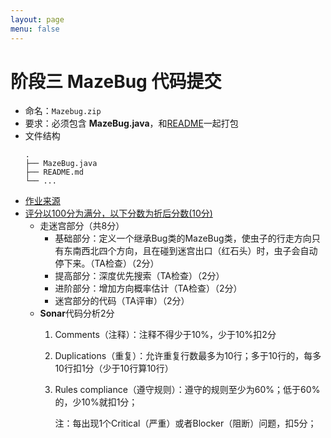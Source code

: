 ```yaml
---
layout: page
menu: false
---
```



# 阶段三 MazeBug 代码提交

 - 命名：`Mazebug.zip`
 - 要求：必须包含 **MazeBug.java**，和[README](https://en.wikipedia.org/wiki/README)一起打包
 - 文件结构
    ```shell
    .
    ├── MazeBug.java
    ├── README.md
    └── ...
    ```
 - [作业来源]()
 - [评分以100分为满分，以下分数为折后分数(10分)]()
    - 走迷宫部分（共8分）
        - 基础部分：定义一个继承Bug类的MazeBug类，使虫子的行走方向只有东南西北四个方向，且在碰到迷宫出口（红石头）时，虫子会自动停下来。（TA检查）（2分）
        - 提高部分：深度优先搜索（TA检查）（2分）
        - 进阶部分：增加方向概率估计（TA检查）（2分）
        - 迷宫部分的代码（TA评审）（2分）
    - **Sonar**代码分析2分
        1. Comments（注释）：注释不得少于10%，少于10%扣2分
        2. Duplications（重复）：允许重复行数最多为10行；多于10行的，每多10行扣1分（少于10行算10行）
        3. Rules compliance（遵守规则）：遵守的规则至少为60%；低于60%的，少10%就扣1分；

            注：每出现1个Critical（严重）或者Blocker（阻断）问题，扣5分；

